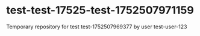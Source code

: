 # test-test-17525-test-1752507971159
Temporary repository for test test-1752507969377 by user test-user-123
